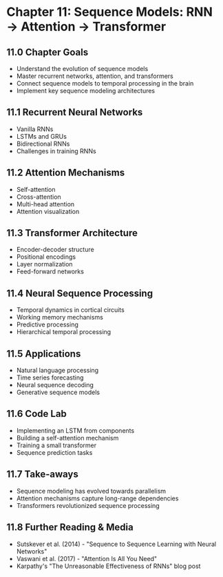 # Chapter 11: Sequence Models: RNN → Attention → Transformer

## 11.0 Chapter Goals
- Understand the evolution of sequence models
- Master recurrent networks, attention, and transformers
- Connect sequence models to temporal processing in the brain
- Implement key sequence modeling architectures

## 11.1 Recurrent Neural Networks
- Vanilla RNNs
- LSTMs and GRUs
- Bidirectional RNNs
- Challenges in training RNNs

## 11.2 Attention Mechanisms
- Self-attention
- Cross-attention
- Multi-head attention
- Attention visualization

## 11.3 Transformer Architecture
- Encoder-decoder structure
- Positional encodings
- Layer normalization
- Feed-forward networks

## 11.4 Neural Sequence Processing
- Temporal dynamics in cortical circuits
- Working memory mechanisms
- Predictive processing
- Hierarchical temporal processing

## 11.5 Applications
- Natural language processing
- Time series forecasting
- Neural sequence decoding
- Generative sequence models

## 11.6 Code Lab
- Implementing an LSTM from components
- Building a self-attention mechanism
- Training a small transformer
- Sequence prediction tasks

## 11.7 Take-aways
- Sequence modeling has evolved towards parallelism
- Attention mechanisms capture long-range dependencies
- Transformers revolutionized sequence processing

## 11.8 Further Reading & Media
- Sutskever et al. (2014) - "Sequence to Sequence Learning with Neural Networks"
- Vaswani et al. (2017) - "Attention Is All You Need"
- Karpathy's "The Unreasonable Effectiveness of RNNs" blog post
